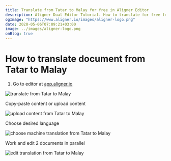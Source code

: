 ```yaml
---
title: Translate from Tatar to Malay for free in Aligner Editor
description: Aligner Dual Editor Tutorial. How to translate for free from Tatar to Malay. Aligner is multilingual document management platform. 
ogImage: "https://www.aligner.io/images/aligner-logo.png"
date: 2020-05-06T07:09:21+03:00
image: ../images/aligner-logo.png
onBlog: true
---
```


# How to translate document from Tatar to Malay

1. Go to editor at [app.aligner.io](https://app.aligner.io "Aligner App web page")

![translate from Tatar to Malay](../aligner-blank-editor.png "translate from Tatar to Malay")

Copy-paste content or upload content

![upload content from Tatar to Malay](../aligner-uploaded-document.png "upload content from Tatar to Malay")

Choose desired language

![choose machine translation from Tatar to Malay](../aligner-language-dropdown.png "choose machine translation from Tatar to Malay")

Work and edit 2 documents in parallel

![edit translation from Tatar to Malay](../aligner-double-sitded-editor.png "edit translation from Tatar to Malay")

